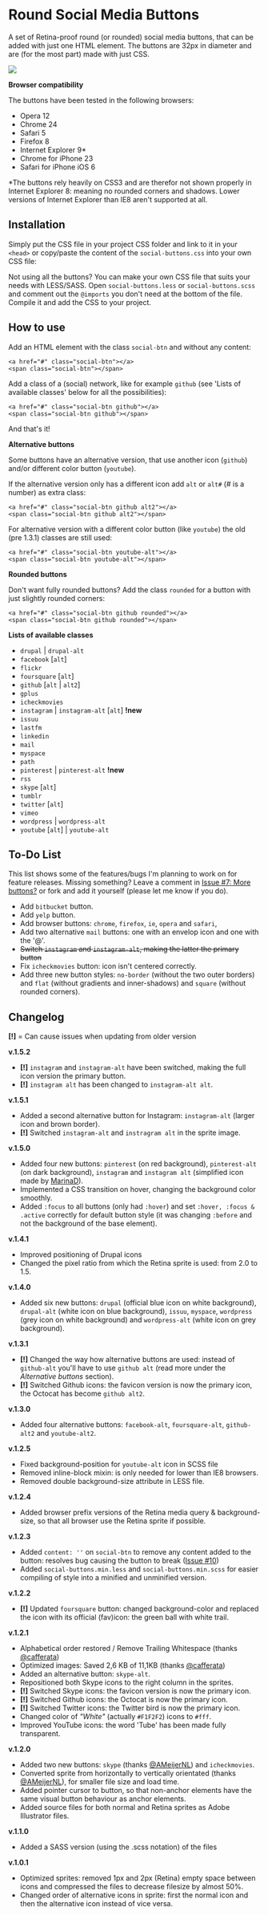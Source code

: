Round Social Media Buttons
==========================

A set of Retina-proof round (or rounded) social media buttons, that can be added with just one HTML element. The buttons are 32px in diameter and are (for the most part) made with just CSS.

![](https://raw.github.com/timhuisman/round-social-media-buttons/master/screenshot-1.png)

**Browser compatibility**

The buttons have been tested in the following browsers:

- Opera	12
- Chrome 24
- Safari 5
- Firefox 8
- Internet Explorer 9*
- Chrome for iPhone 23
- Safari for iPhone iOS 6

*The buttons rely heavily on CSS3 and are therefor not shown properly in Internet Explorer 8: meaning no rounded corners and shadows. Lower versions of Internet Explorer than IE8 aren't supported at all.



## Installation ##

Simply put the CSS file in your project CSS folder and link to it in your `<head>` or copy/paste the content of the `social-buttons.css` into your own CSS file:

Not using all the buttons? You can make your own CSS file that suits your needs with LESS/SASS. Open `social-buttons.less` or `social-buttons.scss` and comment out the `@imports` you don't need at the bottom of the file. Compile it and add the CSS to your project.



## How to use ##

Add an HTML element with the class `social-btn` and without any content:

	<a href="#" class="social-btn"></a>
	<span class="social-btn"></span>

Add a class of a (social) network, like for example `github` (see 'Lists of available classes' below for all the possibilities):

	<a href="#" class="social-btn github"></a>
	<span class="social-btn github"></span>

And that's it!


**Alternative buttons**

Some buttons have an alternative version, that use another icon (`github`) and/or different color button (`youtube`).

If the alternative version only has a different icon add `alt` or `alt#` (# is a number) as extra class:

    <a href="#" class="social-btn github alt2"></a>
    <span class="social-btn github alt2"></span>

For alternative version with a different color button (like `youtube`) the old (pre 1.3.1) classes are still used:

    <a href="#" class="social-btn youtube-alt"></a>
    <span class="social-btn youtube-alt"></span>


**Rounded buttons**

Don't want fully rounded buttons? Add the class `rounded` for a button with just slightly rounded corners:

	<a href="#" class="social-btn github rounded"></a>
	<span class="social-btn github rounded"></span>


**Lists of available classes**

- `drupal` | `drupal-alt`
- `facebook` [`alt`]
- `flickr`
- `foursquare` [`alt`]
- `github` [`alt` | `alt2`]
- `gplus`
- `icheckmovies`
- `instagram` | `instagram-alt` [`alt`] **!new**
- `issuu`
- `lastfm`
- `linkedin`
- `mail`
- `myspace`
- `path`
- `pinterest` | `pinterest-alt` **!new**
- `rss`
- `skype` [`alt`]
- `tumblr`
- `twitter` [`alt`]
- `vimeo`
- `wordpress` | `wordpress-alt`
- `youtube` [`alt`] | `youtube-alt`

## To-Do List ##

This list shows some of the features/bugs I'm planning to work on for feature releases. Missing something? Leave a comment in [Issue #7: More buttons?](https://github.com/timhuisman/round-social-media-buttons/issues/7) or fork and add it yourself (please let me know if you do).

- Add `bitbucket` button.
- Add `yelp` button.
- Add browser buttons: `chrome`, `firefox`, `ie`, `opera` and `safari`,
- Add two alternative `mail` buttons: one with an envelop icon and one with the '@'.
- ~~Switch `instagram` and `instagram-alt`, making the latter the primary button~~
- Fix `icheckmovies` button: icon isn't centered correctly.
- Add three new button styles: `no-border` (without the two outer borders) and `flat` (without gradients and inner-shadows) and `square` (without rounded corners).

## Changelog ##

**[!]** = Can cause issues when updating from older version

**v.1.5.2**

- **[!]** `instagram` and `instagram-alt` have been switched, making the full icon version the primary button.
- **[!]** `instagram alt` has been changed to `instagram-alt alt`.

**v.1.5.1**

- Added a second alternative button for Instagram: `instagram-alt` (larger icon and brown border).
- **[!]** Switched `instagram-alt` and `instragram alt` in the sprite image.

**v.1.5.0**

- Added four new buttons: `pinterest` (on red background), `pinterest-alt` (on dark background), `instagram` and `instagram alt` (simplified icon made by [MarinaD](http://marinad.deviantart.com/art/FREE-Instagram-Vector-Icon-Logo-363269183)).
- Implemented a CSS transition on hover, changing the background color smoothly.
- Added `:focus` to all buttons (only had `:hover`) and set `:hover, :focus & .active` correctly for default button style (it was changing `:before` and not the background of the base element).

**v.1.4.1**

- Improved positioning of Drupal icons
- Changed the pixel ratio from which the Retina sprite is used: from 2.0 to 1.5.

**v.1.4.0**

- Added six new buttons: `drupal` (official blue icon on white background), `drupal-alt` (white icon on blue background), `issuu`, `myspace`, `wordpress` (grey icon on white background) and `wordpress-alt` (white icon on grey background).

**v.1.3.1**

- **[!]** Changed the way how alternative buttons are used: instead of `github-alt` you'll have to use `github alt` (read more under the *Alternative buttons* section).
- **[!]** Switched Github icons: the favicon version is now the primary icon, the Octocat has become `github alt2`.

**v.1.3.0**

- Added four alternative buttons: `facebook-alt`, `foursquare-alt`, `github-alt2` and `youtube-alt2`.

**v.1.2.5**

- Fixed background-position for `youtube-alt` icon in SCSS file
- Removed inline-block mixin: is only needed for lower than IE8 browsers.
- Removed double background-size attribute in LESS file.

**v.1.2.4**

- Added browser prefix versions of the Retina media query & background-size, so that all browser use the Retina sprite if possible. 

**v.1.2.3**

- Added `content: ''` on `social-btn` to remove any content added to the button: resolves bug causing the button to break ([Issue #10](https://github.com/timhuisman/round-social-media-buttons/issues/10))
- Added `social-buttons.min.less` and `social-buttons.min.scss` for easier compiling of style into a minified and unminified version.

**v.1.2.2**

- **[!]** Updated `foursquare` button: changed background-color and replaced the icon with its official (fav)icon: the green ball with white trail.

**v.1.2.1**

- Alphabetical order restored / Remove Trailing Whitespace (thanks [@cafferata](https://github.com/cafferata))
- Optimized images: Saved 2,6 KB of 11,1KB (thanks [@cafferata](https://github.com/cafferata))
- Added an alternative button: `skype-alt`.
- Repositioned both Skype icons to the right column in the sprites.
- **[!]** Switched Skype icons: the favicon version is now the primary icon.
- **[!]** Switched Github icons: the Octocat is now the primary icon.
- **[!]** Switched Twitter icons: the Twitter bird is now the primary icon.
- Changed color of _"White"_ (actually `#F1F2F2`) icons to `#fff`.
- Improved YouTube icons: the word 'Tube' has been made fully transparent.

**v.1.2.0**

- Added two new buttons: `skype` (thanks [@AMeijerNL](https://github.com/AMeijerNL)) and `icheckmovies`.
- Converted sprite from horizontally to vertically orientated (thanks [@AMeijerNL](https://github.com/AMeijerNL)), for smaller file size and load time.
- Added pointer cursor to button, so that non-anchor elements have the same visual button behaviour as anchor elements.
- Added source files for both normal and Retina sprites as Adobe Illustrator files.

**v.1.1.0**

- Added a SASS version (using the .scss notation) of the files

**v.1.0.1**

- Optimized sprites: removed 1px and 2px (Retina) empty space between icons and compressed the files to decrease filesize by almost 50%.
- Changed order of alternative icons in sprite: first the normal icon and then the alternative icon instead of vice versa.
